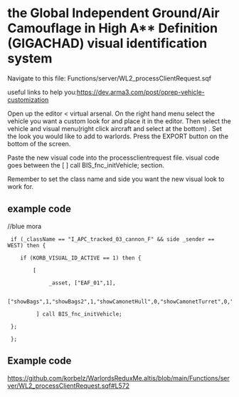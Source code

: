 # the Global Independent Ground/Air Camouflage in High A** Definition (GIGACHAD) visual identification system

Navigate to this file: Functions/server/WL2_processClientRequest.sqf

useful links to help you:https://dev.arma3.com/post/oprep-vehicle-customization

Open up the editor < virtual arsenal. On the right hand menu select the vehicle you want a custom look for and place it in the editor. Then select the vehicle and visual menu(right click aircraft and select at the bottom) . Set the look you would like to add to warlords. Press the EXPORT button on the bottom of the screen. 

Paste the new visual code into the processclientrequest file. visual code goes between the [   ] call BIS_fnc_initVehicle; section. 

Remember to set the class name and side you want the new visual look to work for.

## example code

//blue mora 
```
 if (_className == "I_APC_tracked_03_cannon_F" && side _sender == WEST) then {

 	if (KORB_VISUAL_ID_ACTIVE == 1) then {

 	    [

     	     _asset, ["EAF_01",1],
  
 	     ["showBags",1,"showBags2",1,"showCamonetHull",0,"showCamonetTurret",0,"showTools",1,"showSLATHull",1,"showSLATTurret",1]

 	     ] call BIS_fnc_initVehicle;

 };

 }; 
```

## Example code
https://github.com/korbelz/WarlordsReduxMe.altis/blob/main/Functions/server/WL2_processClientRequest.sqf#L572